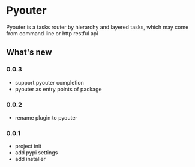 # Pyouter
Pyouter is a tasks router by  hierarchy and layered tasks, which may come from command line or http restful api

## What's new

### 0.0.3
 - support pyouter completion
 - pyouter as entry points of package

### 0.0.2

 - rename plugin to pyouter

### 0.0.1

 - project init
 - add pypi settings
 - add installer